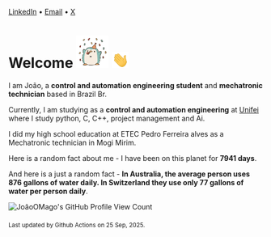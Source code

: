 [LinkedIn](https://www.linkedin.com/in/joão-pedro-gozzoli-b95641301/) &bull;
[Email](joaopedrogozzoli@gmail.com) &bull;
[X](https://x.com/jpp12prado)

# Welcome <img src="happy.gif" height="64px" /> <img src="wave.gif" height="32px" />

I am João, a  **control and automation engineering student** and **mechatronic technician** based in Brazil Br.

Currently, I am studying as a **control and automation engineering** at [Unifei](https://unifei.edu.br) where I study python, C, C++, project management and Ai.

I did my high school education at ETEC Pedro Ferreira alves as a Mechatronic technician in Mogi Mirim.

Here is a random fact about me - I have been on this planet for **7941 days**.

And here is a just a random fact -  **In Australia, the average person uses 876 gallons of water daily. In Switzerland they use only 77 gallons of water per person daily**.

![JoãoOMago's GitHub Profile View Count](https://komarev.com/ghpvc/?username=JoaoOMago)

<sub>Last updated by Github Actions on 25 Sep, 2025.</sub>
